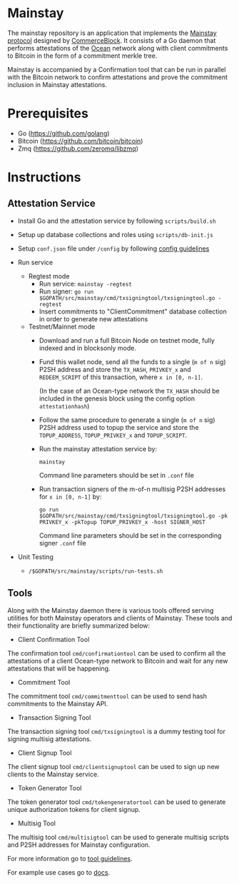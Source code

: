 # Mainstay
The mainstay repository is an application that implements the [Mainstay protocol](https://www.commerceblock.com/wp-content/uploads/2018/03/commerceblock-mainstay-whitepaper.pdf) designed by [CommerceBlock](https://www.commerceblock.com). It consists of a Go daemon that performs attestations of the [Ocean](https://github.com/commerceblock/ocean) network along with client commitments to Bitcoin in the form of a commitment merkle tree.

Mainstay is accompanied by a Confirmation tool that can be run in parallel with the Bitcoin network to confirm attestations and prove the commitment inclusion in Mainstay attestations.

# Prerequisites
* Go (https://github.com/golang)
* Bitcoin (https://github.com/bitcoin/bitcoin)
* Zmq (https://github.com/zeromq/libzmq)

# Instructions

## Attestation Service

- Install Go and the attestation service by following `scripts/build.sh`

- Setup up database collections and roles using `scripts/db-init.js`

- Setup `conf.json` file under `/config` by following [config guidelines](/config/README.md)

- Run service
    - Regtest mode
        - Run service: `mainstay -regtest`
        - Run signer: `go run $GOPATH/src/mainstay/cmd/txsigningtool/txsigningtool.go -regtest`
        - Insert commitments to "ClientCommitment" database collection in order to generate new attestations
    - Testnet/Mainnet mode
        - Download and run a full Bitcoin Node on testnet mode, fully indexed and in blocksonly mode.

        - Fund this wallet node, send all the funds to a single (`m of n` sig) P2SH address and store the `TX_HASH`, `PRIVKEY_x` and `REDEEM_SCRIPT` of this transaction, where `x in [0, n-1]`.

            (In the case of an Ocean-type network the `TX_HASH` should be included in the genesis block using the config option `attestationhash`)

        - Follow the same procedure to generate a single (`m of n` sig) P2SH address used to topup the service and store the `TOPUP_ADDRESS`, `TOPUP_PRIVKEY_x` and `TOPUP_SCRIPT`.

        - Run the mainstay attestation service by:

            `mainstay`

            Command line parameters should be set in `.conf` file

        - Run transaction signers of the m-of-n multisig P2SH addresses for `x in [0, n-1]` by:

            `go run $GOPATH/src/mainstay/cmd/txsigningtool/txsigningtool.go -pk PRIVKEY_x -pkTopup TOPUP_PRIVKEY_x -host SIGNER_HOST`

            Command line parameters should be set in the corresponding signer `.conf` file


- Unit Testing
    - `/$GOPATH/src/mainstay/scripts/run-tests.sh`

## Tools

Along with the Mainstay daemon there is various tools offered serving utilities for both Mainstay operators and clients of Mainstay. These tools and their functionality are briefly summarized below:

- Client Confirmation Tool

The confirmation tool `cmd/confirmationtool` can be used to confirm all the attestations of a client Ocean-type network to Bitcoin and wait for any new attestations that will be happening.

- Commitment Tool

The commitment tool `cmd/commitmenttool` can be used to send hash commitments to the Mainstay API.

- Transaction Signing Tool

The transaction signing tool `cmd/txsigningtool` is a dummy testing tool for signing multisig attestations.

- Client Signup Tool

The client signup tool `cmd/clientsignuptool` can be used to sign up new clients to the Mainstay service.

- Token Generator Tool

The token generator tool `cmd/tokengeneratortool` can be used to generate unique authorization tokens for client signup.

- Multisig Tool

The multisig tool `cmd/multisigtool` can be used to generate multisig scripts and P2SH addresses for Mainstay configuration.

For more information go to [tool guidelines](/cmd/README.md).

For example use cases go to [docs](/doc/).

